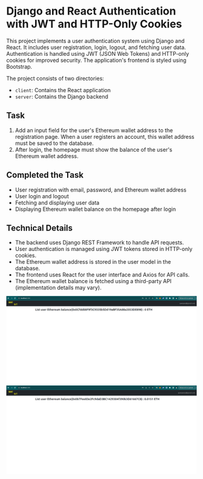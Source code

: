 # Django and React Authentication with JWT and HTTP-Only Cookies

This project implements a user authentication system using Django and React. It includes user registration, login, logout, and fetching user data. Authentication is handled using JWT (JSON Web Tokens) and HTTP-only cookies for improved security. The application's frontend is styled using Bootstrap.
 
The project consists of two directories: 

- `client`: Contains the React application
- `server`: Contains the Django backend

## Task
1. Add an input field for the user's Ethereum wallet address to the registration page. When a user registers an account, this wallet address must be saved to the database.
2. After login, the homepage must show the balance of the user's Ethereum wallet address.

## Completed the Task
- User registration with email, password, and Ethereum wallet address
- User login and logout
- Fetching and displaying user data
- Displaying Ethereum wallet balance on the homepage after login

## Technical Details
- The backend uses Django REST Framework to handle API requests.
- User authentication is managed using JWT tokens stored in HTTP-only cookies.
- The Ethereum wallet address is stored in the user model in the database.
- The frontend uses React for the user interface and Axios for API calls.
- The Ethereum wallet balance is fetched using a third-party API (implementation details may vary).

![Project Screenshot](/client/public/wallet_1.png)
![Project Screenshot](/client/public/wallet_2.png)


